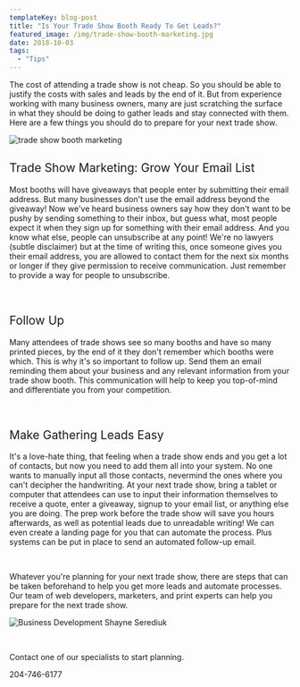 ```yaml
---
templateKey: blog-post
title: "Is Your Trade Show Booth Ready To Get Leads?"
featured_image: /img/trade-show-booth-marketing.jpg
date: 2018-10-03
tags:
  - "Tips"
---
```


<span style="font-weight: 400;">The cost of attending a trade show is not cheap. So you should be able to justify the costs with sales and leads by the end of it. But from experience working with many business owners, many are just scratching the surface in what they should be doing to gather leads and stay connected with them. Here are a few things you should do to prepare for your next trade show.</span>

![trade show booth marketing](/img/trade-show-booth-marketing.jpg)

## <span style="font-weight: 400;">Trade Show Marketing: Grow Your Email List</span>

<span style="font-weight: 400;">Most booths will have giveaways that people enter by submitting their email address. But many businesses don't use the email address beyond the giveaway! Now we've heard business owners say how they don't want to be pushy by sending something to their inbox, but guess what, most people expect it when they sign up for something with their email address. And you know what else, people can unsubscribe at any point! We're no lawyers (subtle disclaimer) but at the time of writing this, once someone gives you their email address, you are allowed to contact them for the next six months or longer if they give permission to receive communication. Just remember to provide a way for people to unsubscribe. </span>

&nbsp;

## <span style="font-weight: 400;">Follow Up</span>

<span style="font-weight: 400;">Many attendees of trade shows see so many booths and have so many printed pieces, by the end of it they don't remember which booths were which. This is why it's so important to follow up. Send them an email reminding them about your business and any relevant information from your trade show booth. This communication will help to keep you top-of-mind and differentiate you from your competition.</span>

&nbsp;

## <span style="font-weight: 400;">Make Gathering Leads Easy</span>

<span style="font-weight: 400;">It's a love-hate thing, that feeling when a trade show ends and you get a lot of contacts, but now you need to add them all into your system. No one wants to manually input all those contacts, nevermind the ones where you can't decipher the handwriting. At your next trade show, bring a tablet or computer that attendees can use to input their information themselves to receive a quote, enter a giveaway, signup to your email list, or anything else you are doing. The prep work before the trade show will save you hours afterwards, as well as potential leads due to unreadable writing! We can even create a landing page for you that can automate the process. Plus systems can be put in place to send an automated follow-up email. </span>

&nbsp;

<span style="font-weight: 400;">Whatever you're planning for your next trade show, there are steps that can be taken beforehand to help you get more leads and automate processes. Our team of web developers, marketers, and print experts can help you prepare for the next trade show. </span>

![Business Development Shayne Serediuk](/img/shayne-serediuk.jpg)

&nbsp;

<span style="font-weight: 400;">Contact one of our specialists to start planning.</span>

<span style="font-weight: 400;">204-746-6177</span>